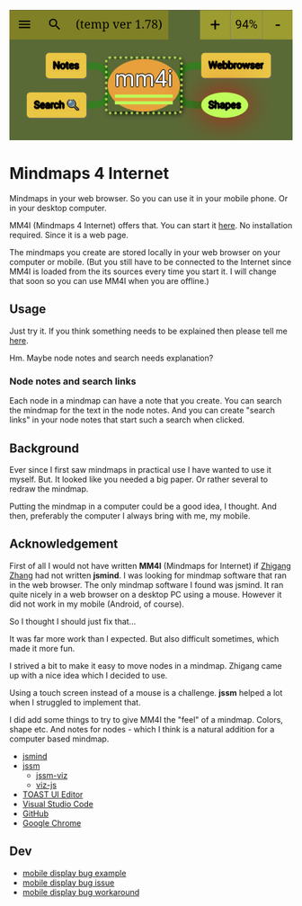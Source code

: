 ![my image](./img/mm4i.png)

# Mindmaps 4 Internet

Mindmaps in your web browser. So you can use it in your mobile phone. Or in your desktop computer.

MM4I (Mindmaps 4 Internet) offers that.  You can start it [here](https://lborgman.github.io/mm4i/mm4i.html).  No installation required. Since it is a web page.

The mindmaps you create are stored locally in your web browser on your computer or mobile.  (But you still have to be connected to the Internet since MM4I is loaded from the its sources every time you start it.  I will change that soon so you can use MM4I when you are offline.)


## Usage
Just try it. If you think something needs to be explained then please tell me [here](https://github.com/lborgman/mm4i/issues).

Hm. Maybe node notes and search needs explanation?

### Node notes and search links
Each node in a mindmap can have a note that you create.  You can search the mindmap for the text in the node notes.  And you can create "search links" in your node notes that start such a search when clicked.

## Background
Ever since I first saw mindmaps in practical use I have wanted to use it myself.  But. It looked like you needed a big paper.  Or rather several to redraw the mindmap. 

Putting the mindmap in a computer could be a good idea, I thought.  And then, preferably the computer I always bring with me, my mobile.


## Acknowledgement

First of all I would not have written **MM4I** (Mindmaps for Internet)
if [Zhigang Zhang](https://github.com/hizzgdev) had not written **jsmind**. 
I was looking for mindmap software that ran in the web browser.
The only mindmap software I found was jsmind.
It ran quite nicely in a web browser on a desktop PC using a mouse.
However it did not work in my mobile (Android, of course).

So I thought I should just fix that... 

It was far more work than I expected.
But also difficult sometimes, which made it more fun.

I strived a bit to make it easy to move nodes in a mindmap.
Zhigang came up with a nice idea which I decided to use.

Using a touch screen instead of a mouse is a challenge.
**jssm** helped a lot when I struggled to implement that.

I did add some things to try to give MM4I the "feel" of a mindmap.
Colors, shape etc.
And notes for nodes - which I think is a natural addition for a computer
based mindmap.

* [jsmind](https://www.npmjs.com/package/jsmind)
* [jssm](https://www.npmjs.com/package/jssm)
    * [jssm-viz](https://www.npmjs.com/package/jssm-viz)
    * [viz-js](https://www.npmjs.com/package/@viz-js/viz)
* [TOAST UI Editor](https://github.com/nhn/tui.editor/blob/master/README.md)
* [Visual Studio Code](https://code.visualstudio.com/)
* [GitHub](https://github.com/)
* [Google Chrome](https://en.wikipedia.org/wiki/Google_Chrome)

## Dev
* [mobile display bug example](https://lborgman.github.io/mm4i/mobile-disp-bug.html)
* [mobile display bug issue](https://issues.chromium.org/issues/381679574)
* [mobile display bug workaround](https://lborgman.github.io/mm4i/mobile-disp-bug-workaround.html)
